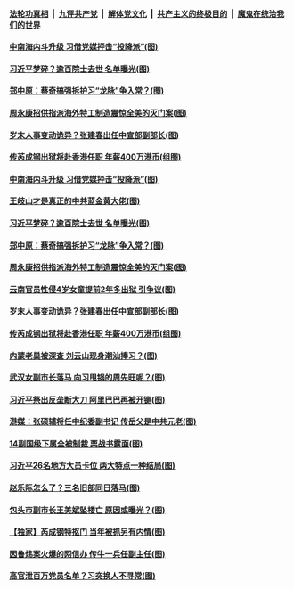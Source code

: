 ####  [法轮功真相](../../../../basic/blob/master/README.md?t=12180702) &nbsp;|&nbsp; [九评共产党](../../../../9ping.md/blob/master/README.md?t=12180702) &nbsp;|&nbsp; [解体党文化](../../../../jtdwh.md/blob/master/README.md?t=12180702)  &nbsp;|&nbsp; [共产主义的终极目的](../../../../gczydzjmd.md/blob/master/README.md?t=12180702) &nbsp;|&nbsp; [魔鬼在统治我们的世界](../../../../mgztzwmdsj.md/blob/master/README.md?t=12180702) 

#### [中南海内斗升级 习借党媒抨击“投降派”(图)](../pages/p2/956101.md?t=12180702) 

#### [习近平梦碎？逾百院士去世 名单曝光(图)](../pages/p2/956077.md?t=12180702) 

#### [郑中原：蔡奇搞强拆护习“龙脉”争入常？(图)](../pages/p2/956072.md?t=12180702) 

#### [周永康招供指派海外特工制造震惊全美的灭门案(图)](../pages/p2/955995.md?t=12180702) 

#### [岁末人事变动诡异？张建春出任中宣部副部长(图)](../pages/p2/955968.md?t=12180702) 

#### [传芮成钢出狱将赴香港任职 年薪400万港币(组图)](../pages/p2/955942.md?t=12180702) 

#### [中南海内斗升级 习借党媒抨击“投降派”(图)](../pages/p2/956101.md?t=12180702) 

#### [王岐山才是真正的中共蓝金黄大佬(图)](../pages/p2/955990.md?t=12180702) 

#### [习近平梦碎？逾百院士去世 名单曝光(图)](../pages/p2/956077.md?t=12180702) 

#### [郑中原：蔡奇搞强拆护习“龙脉”争入常？(图)](../pages/p2/956072.md?t=12180702) 

#### [周永康招供指派海外特工制造震惊全美的灭门案(图)](../pages/p2/955995.md?t=12180702) 

#### [云南官员性侵4岁女童提前2年多出狱 引争议(图)](../pages/p2/955989.md?t=12180702) 

#### [岁末人事变动诡异？张建春出任中宣部副部长(图)](../pages/p2/955968.md?t=12180702) 

#### [传芮成钢出狱将赴香港任职 年薪400万港币(组图)](../pages/p2/955942.md?t=12180702) 

#### [内蒙老巢被深查 刘云山现身潮汕捧习？(图)](../pages/p2/955941.md?t=12180702) 

#### [武汉女副市长落马 向习甩锅的周先旺呢？(图)](../pages/p2/955903.md?t=12180702) 

#### [习近平祭出反垄断大刀 阿里巴巴再被开铡(图)](../pages/p2/955880.md?t=12180702) 

#### [港媒：张硕辅将任中纪委副书记 传岳父是中共元老(图)](../pages/p2/955867.md?t=12180702) 

#### [14副国级下属全被制裁 栗战书露面(图)](../pages/p2/955847.md?t=12180702) 


#### [习近平26名地方大员卡位 两大特点一种结局(图)](../pages/p2/955793.md?t=12180702) 

#### [赵乐际怎么了？三名旧部同日落马(图)](../pages/p2/955731.md?t=12180702) 

#### [包头市副市长王美斌坠楼亡 原因或曝光？(图)](../pages/p2/955768.md?t=12180702) 

#### [【独家】芮成钢特抠门 当年被抓另有内情(图)](../pages/p2/955704.md?t=12180702) 

#### [因鲁炜案火爆的网信办 传牛一兵任副主任(图)](../pages/p2/955728.md?t=12180702) 

#### [高官泄百万党员名单？习突换人不寻常(图)](../pages/p2/955724.md?t=12180702) 

